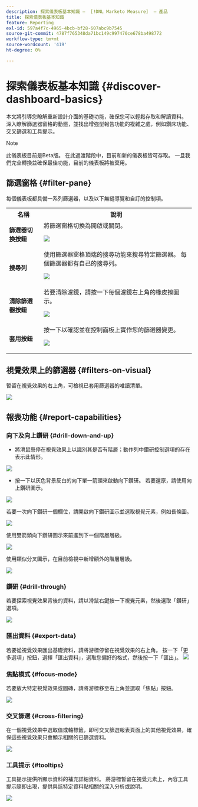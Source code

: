 ```yaml
---
description: 探索儀表板基本知識 —  [!DNL Marketo Measure]  — 產品
title: 探索儀表板基本知識
feature: Reporting
exl-id: 597a4f7c-4965-4bcb-bf28-607abc9b7545
source-git-commit: 4787f765348da71bc149c997470ce678ba498772
workflow-type: tm+mt
source-wordcount: '419'
ht-degree: 0%

---
```


# 探索儀表板基本知識 {#discover-dashboard-basics}

本文將引導您瞭解重新設計介面的基礎功能，確保您可以輕鬆存取和解讀資料。 深入瞭解篩選器窗格的動態，並找出增強型報告功能的複雜之處，例如鑽床功能、交叉篩選和工具提示。

>[!NOTE]
>
>此儀表板目前是Beta版。 在此過渡階段中，目前和新的儀表板皆可存取。 一旦我們完全轉換並確保最佳功能，目前的儀表板將被棄用。

## 篩選窗格 {#filter-pane}

每個儀表板都具備一系列篩選器，以及以下無縫導覽和自訂的控制項。

<table style="table-layout:auto"> 
 <tbody> 
  <tr> 
   <th>名稱</th> 
   <th>說明</th>
  </tr> 
  <tr> 
   <td><b>篩選器切換按鈕</b></td>
   <td>將篩選窗格切換為開啟或關閉。
   <p><img src="assets/discover-dashboard-basics-1.png"></td>
  </tr>
  <tr> 
   <td><b>搜尋列</b></td>
   <td>使用篩選器窗格頂端的搜尋功能來搜尋特定篩選器。 每個篩選器都有自己的搜尋列。
   <p><img src="assets/discover-dashboard-basics-2.png"></td>
  </tr>
   <tr> 
   <td><b>清除篩選器按鈕</b></td>
   <td>若要清除濾鏡，請按一下每個濾鏡右上角的橡皮擦圖示。
   <p><img src="assets/discover-dashboard-basics-3.png"></td>
  </tr>
  <tr> 
   <td><b>套用按鈕</b></td>
   <td>按一下以確認並在控制面板上實作您的篩選器變更。
   <p><img src="assets/discover-dashboard-basics-3a.png"></td>
  </tr>
 </tbody> 
</table>

## 視覺效果上的篩選器 {#filters-on-visual}

暫留在視覺效果的右上角，可檢視已套用篩選器的唯讀清單。

![](assets/discover-dashboard-basics-3b.png)

## 報表功能 {#report-capabilities}

### 向下及向上鑽研 {#drill-down-and-up}

* 將滑鼠懸停在視覺效果上以識別其是否有階層；動作列中鑽研控制選項的存在表示此情形。

![](assets/discover-dashboard-basics-4.png)

* 按一下以灰色背景反白的向下單一箭頭來啟動向下鑽研。 若要還原，請使用向上鑽研圖示。

![](assets/discover-dashboard-basics-5.png)

若要一次向下鑽研一個欄位，請開啟向下鑽研圖示並選取視覺元素，例如長條圖。

![](assets/discover-dashboard-basics-6.gif)

使用雙箭頭向下鑽研圖示來前進到下一個階層層級。

![](assets/discover-dashboard-basics-7.gif)

使用類似分叉圖示，在目前檢視中新增額外的階層層級。

![](assets/discover-dashboard-basics-8.gif)

### 鑽研 {#drill-through}

若要探索視覺效果背後的資料，請以滑鼠右鍵按一下視覺元素，然後選取「鑽研」選項。

![](assets/discover-dashboard-basics-9.gif)

### 匯出資料 {#export-data}

若要從視覺效果匯出基礎資料，請將游標停留在視覺效果的右上角。 按一下「更多選項」按鈕，選擇「匯出資料」，選取您偏好的格式，然後按一下「匯出」。
![](assets/discover-dashboard-basics-10.gif)

### 焦點模式 {#focus-mode}

若要放大特定視覺效果或圖磚，請將游標移至右上角並選取「焦點」按鈕。

![](assets/discover-dashboard-basics-11.gif)

### 交叉篩選 {#cross-filtering}

在一個視覺效果中選取值或軸標籤，即可交叉篩選報表頁面上的其他視覺效果，確保這些視覺效果只會顯示相關的已篩選資料。

![](assets/discover-dashboard-basics-12.gif)

### 工具提示 {#tooltips}

工具提示提供所顯示資料的補充詳細資料。 將游標暫留在視覺元素上，內容工具提示隨即出現，提供與該特定資料點相關的深入分析或說明。

![](assets/discover-dashboard-basics-13.gif)
